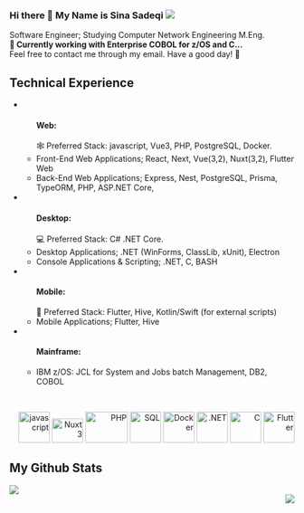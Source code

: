 ### Hi there 👋 My Name is Sina Sadeqi   <img src="https://user-badge.committers.top/iran_private/Cimorexave.svg"/> 


Software Engineer; Studying Computer Network Engineering M.Eng.<br>
<strong>🔭 Currently working with Enterprise COBOL for z/OS and C...</strong><br> 
Feel free to contact me through my email. Have a good day! 🌱

## Technical Experience
<ul> 
  <li> <ul> <h4> Web: </h4>
    🕸 Preferred Stack: javascript, Vue3, PHP, PostgreSQL, Docker. <br>
    <li> Front-End Web Applications; React, Next, Vue(3,2), Nuxt(3,2), Flutter Web </li>
    <li> Back-End Web Applications; Express, Nest, PostgreSQL, Prisma, TypeORM, PHP, ASP.NET Core, </li>
    </ul>
  </li>
  <li> <ul> <h4> Desktop: </h4>
    💻 Preferred Stack: C# .NET Core. <br>
    <li> Desktop Applications; .NET (WinForms, ClassLib, xUnit), Electron </li>
    <li> Console Applications & Scripting; .NET, C, BASH </li>
    </ul>
  </li>
  <li> <ul> <h4> Mobile: </h4>
    📱 Preferred Stack: Flutter, Hive, Kotlin/Swift (for external scripts) <br>
    <li> Mobile Applications; Flutter, Hive </li>
    </ul>
  </li>
  <li> <ul> <h4> Mainframe: </h4>
    <li> IBM z/OS: JCL for System and Jobs batch Management, DB2, COBOL </li>
    </ul>
  </li>
</ul>
<br>
<p align="right" >
  <img src="https://seeklogo.com/images/J/javascript-js-logo-2949701702-seeklogo.com.png" alt="javascript" width="55" height="55"/>
  <img src="https://seeklogo.com/images/N/nuxt-logo-64E0472AA8-seeklogo.com.png" alt="Nuxt3" width="55" height="43"/>
  <img src="https://seeklogo.com/images/P/PHP-logo-0B2FDC4529-seeklogo.com.png" alt="PHP" width="75" height="55"/>
  <img src="https://seeklogo.com/images/A/azure-sql-database-logo-D7A32C9CD9-seeklogo.com.png" alt="SQL" width="55" height="55" margin="5"/>
  <img src="https://seeklogo.com/images/D/docker-logo-CF97D0124B-seeklogo.com.png" alt="Docker" width="55" height="55" margin="5"/>
  <img src="https://seeklogo.com/images/M/microsoft-net-framework-logo-B9BA1A3DA1-seeklogo.com.png" alt=".NET" width="55" height="55" margin="5"/>
  <img src="https://seeklogo.com/images/C/c-programming-language-logo-9B32D017B1-seeklogo.com.png" alt="C" width="55" height="55"/>
  <img src="https://seeklogo.com/images/F/flutter-logo-5086DD11C5-seeklogo.com.png" alt="Flutter" width="55" height="55"/>
</p> 

## My Github Stats

<div align="left" >
  <img src="https://github-readme-stats.vercel.app/api/top-langs/?username=Cimorexave&hide=html,CSS,SCSS,python,Cpp,CMAke&langs_count=10&theme=dracula&layout=compact"/>
</div>
<div align="right" >
  <img src="https://github-readme-stats.vercel.app/api?username=Cimorexave&count_private=true&theme=merko"/>
</div> 

